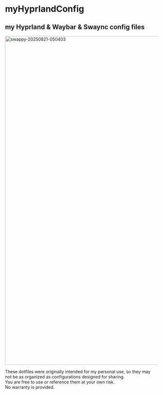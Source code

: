 # myHyprlandConfig
## my Hyprland &amp; Waybar &amp; Swaync config files

<img width="1920" height="1080" alt="swappy-20250821-050403" src="https://github.com/user-attachments/assets/1f7037e3-9707-42f0-8f45-de65b2dad1c8" />

These dotfiles were originally intended for my personal use, so they may not be as organized as configurations designed for sharing.  
You are free to use or reference them at your own risk.  
No warranty is provided.

